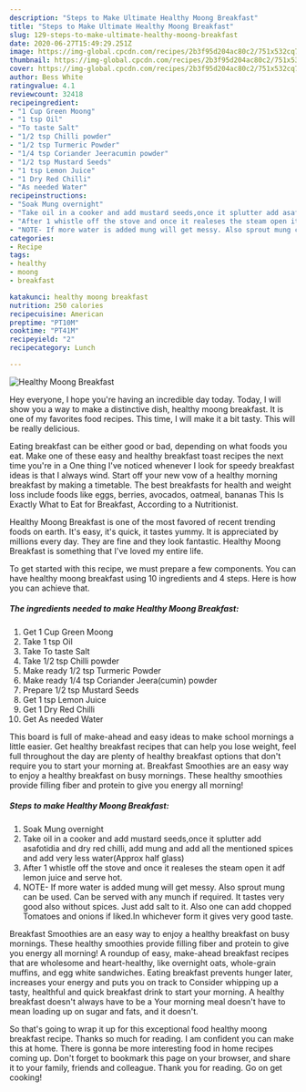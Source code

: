 ```yaml
---
description: "Steps to Make Ultimate Healthy Moong Breakfast"
title: "Steps to Make Ultimate Healthy Moong Breakfast"
slug: 129-steps-to-make-ultimate-healthy-moong-breakfast
date: 2020-06-27T15:49:29.251Z
image: https://img-global.cpcdn.com/recipes/2b3f95d204ac80c2/751x532cq70/healthy-moong-breakfast-recipe-main-photo.jpg
thumbnail: https://img-global.cpcdn.com/recipes/2b3f95d204ac80c2/751x532cq70/healthy-moong-breakfast-recipe-main-photo.jpg
cover: https://img-global.cpcdn.com/recipes/2b3f95d204ac80c2/751x532cq70/healthy-moong-breakfast-recipe-main-photo.jpg
author: Bess White
ratingvalue: 4.1
reviewcount: 32418
recipeingredient:
- "1 Cup Green Moong"
- "1 tsp Oil"
- "To taste Salt"
- "1/2 tsp Chilli powder"
- "1/2 tsp Turmeric Powder"
- "1/4 tsp Coriander Jeeracumin powder"
- "1/2 tsp Mustard Seeds"
- "1 tsp Lemon Juice"
- "1 Dry Red Chilli"
- "As needed Water"
recipeinstructions:
- "Soak Mung overnight"
- "Take oil in a cooker and add mustard seeds,once it splutter add asafotidia and dry red chilli, add mung and add all the mentioned spices and add very less water(Approx half glass)"
- "After 1 whistle off the stove and once it realeses the steam open it adf lemon juice and serve hot."
- "NOTE- If more water is added mung will get messy. Also sprout mung can be used. Can be served with any munch if required. It tastes very good also without spices. Just add salt to it. Also one can add chopped Tomatoes and onions if liked.In whichever form it gives very good taste."
categories:
- Recipe
tags:
- healthy
- moong
- breakfast

katakunci: healthy moong breakfast 
nutrition: 250 calories
recipecuisine: American
preptime: "PT10M"
cooktime: "PT41M"
recipeyield: "2"
recipecategory: Lunch

---
```



![Healthy Moong Breakfast](https://img-global.cpcdn.com/recipes/2b3f95d204ac80c2/751x532cq70/healthy-moong-breakfast-recipe-main-photo.jpg)

Hey everyone, I hope you're having an incredible day today. Today, I will show you a way to make a distinctive dish, healthy moong breakfast. It is one of my favorites food recipes. This time, I will make it a bit tasty. This will be really delicious.

Eating breakfast can be either good or bad, depending on what foods you eat. Make one of these easy and healthy breakfast toast recipes the next time you&#39;re in a One thing I&#39;ve noticed whenever I look for speedy breakfast ideas is that I always wind. Start off your new vow of a healthy morning breakfast by making a timetable. The best breakfasts for health and weight loss include foods like eggs, berries, avocados, oatmeal, bananas This Is Exactly What to Eat for Breakfast, According to a Nutritionist.

Healthy Moong Breakfast is one of the most favored of recent trending foods on earth. It's easy, it's quick, it tastes yummy. It is appreciated by millions every day. They are fine and they look fantastic. Healthy Moong Breakfast is something that I've loved my entire life.


To get started with this recipe, we must prepare a few components. You can have healthy moong breakfast using 10 ingredients and 4 steps. Here is how you can achieve that.

<!--inarticleads1-->

##### The ingredients needed to make Healthy Moong Breakfast:

1. Get 1 Cup Green Moong
1. Take 1 tsp Oil
1. Take To taste Salt
1. Take 1/2 tsp Chilli powder
1. Make ready 1/2 tsp Turmeric Powder
1. Make ready 1/4 tsp Coriander Jeera(cumin) powder
1. Prepare 1/2 tsp Mustard Seeds
1. Get 1 tsp Lemon Juice
1. Get 1 Dry Red Chilli
1. Get As needed Water


This board is full of make-ahead and easy ideas to make school mornings a little easier. Get healthy breakfast recipes that can help you lose weight, feel full throughout the day are plenty of healthy breakfast options that don&#39;t require you to start your morning at. Breakfast Smoothies are an easy way to enjoy a healthy breakfast on busy mornings. These healthy smoothies provide filling fiber and protein to give you energy all morning! 

<!--inarticleads2-->

##### Steps to make Healthy Moong Breakfast:

1. Soak Mung overnight
1. Take oil in a cooker and add mustard seeds,once it splutter add asafotidia and dry red chilli, add mung and add all the mentioned spices and add very less water(Approx half glass)
1. After 1 whistle off the stove and once it realeses the steam open it adf lemon juice and serve hot.
1. NOTE- If more water is added mung will get messy. Also sprout mung can be used. Can be served with any munch if required. It tastes very good also without spices. Just add salt to it. Also one can add chopped Tomatoes and onions if liked.In whichever form it gives very good taste.


Breakfast Smoothies are an easy way to enjoy a healthy breakfast on busy mornings. These healthy smoothies provide filling fiber and protein to give you energy all morning! A roundup of easy, make-ahead breakfast recipes that are wholesome and heart-healthy, like overnight oats, whole-grain muffins, and egg white sandwiches. Eating breakfast prevents hunger later, increases your energy and puts you on track to Consider whipping up a tasty, healthful and quick breakfast drink to start your morning. A healthy breakfast doesn&#39;t always have to be a Your morning meal doesn&#39;t have to mean loading up on sugar and fats, and it doesn&#39;t. 

So that's going to wrap it up for this exceptional food healthy moong breakfast recipe. Thanks so much for reading. I am confident you can make this at home. There is gonna be more interesting food in home recipes coming up. Don't forget to bookmark this page on your browser, and share it to your family, friends and colleague. Thank you for reading. Go on get cooking!
